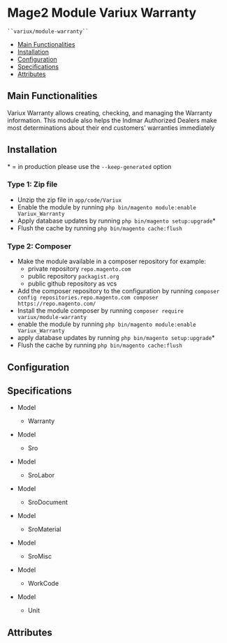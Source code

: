 # Mage2 Module Variux Warranty

    ``variux/module-warranty``

 - [Main Functionalities](#markdown-header-main-functionalities)
 - [Installation](#markdown-header-installation)
 - [Configuration](#markdown-header-configuration)
 - [Specifications](#markdown-header-specifications)
 - [Attributes](#markdown-header-attributes)


## Main Functionalities
Variux Warranty allows creating, checking, and managing the Warranty information. This module also helps the Indmar Authorized Dealers make most determinations about their end customers' warranties immediately

## Installation
\* = in production please use the `--keep-generated` option

### Type 1: Zip file

 - Unzip the zip file in `app/code/Variux`
 - Enable the module by running `php bin/magento module:enable Variux_Warranty`
 - Apply database updates by running `php bin/magento setup:upgrade`\*
 - Flush the cache by running `php bin/magento cache:flush`

### Type 2: Composer

 - Make the module available in a composer repository for example:
    - private repository `repo.magento.com`
    - public repository `packagist.org`
    - public github repository as vcs
 - Add the composer repository to the configuration by running `composer config repositories.repo.magento.com composer https://repo.magento.com/`
 - Install the module composer by running `composer require variux/module-warranty`
 - enable the module by running `php bin/magento module:enable Variux_Warranty`
 - apply database updates by running `php bin/magento setup:upgrade`\*
 - Flush the cache by running `php bin/magento cache:flush`


## Configuration




## Specifications

 - Model
	- Warranty

 - Model
	- Sro

 - Model
	- SroLabor

 - Model
	- SroDocument

 - Model
	- SroMaterial

 - Model
	- SroMisc

 - Model
	- WorkCode

 - Model
	- Unit


## Attributes



